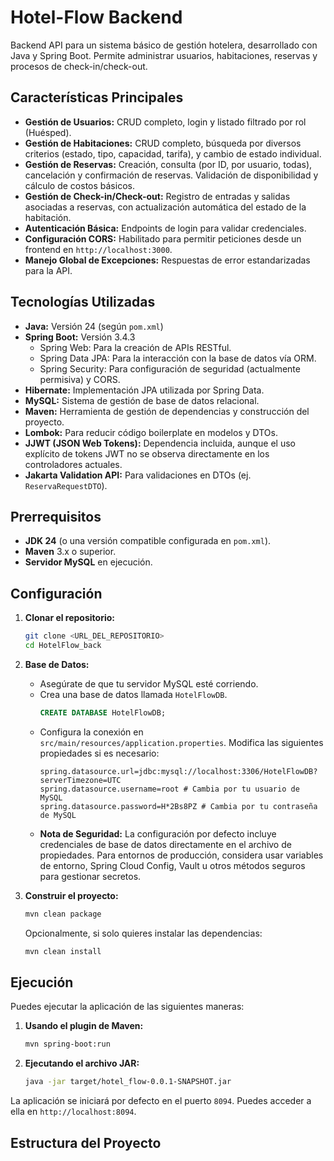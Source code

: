 # Hotel-Flow Backend

Backend API para un sistema básico de gestión hotelera, desarrollado con Java y Spring Boot. Permite administrar usuarios, habitaciones, reservas y procesos de check-in/check-out.

## Características Principales

* **Gestión de Usuarios:** CRUD completo, login y listado filtrado por rol (Huésped).
* **Gestión de Habitaciones:** CRUD completo, búsqueda por diversos criterios (estado, tipo, capacidad, tarifa), y cambio de estado individual.
* **Gestión de Reservas:** Creación, consulta (por ID, por usuario, todas), cancelación y confirmación de reservas. Validación de disponibilidad y cálculo de costos básicos.
* **Gestión de Check-in/Check-out:** Registro de entradas y salidas asociadas a reservas, con actualización automática del estado de la habitación.
* **Autenticación Básica:** Endpoints de login para validar credenciales.
* **Configuración CORS:** Habilitado para permitir peticiones desde un frontend en `http://localhost:3000`.
* **Manejo Global de Excepciones:** Respuestas de error estandarizadas para la API.

## Tecnologías Utilizadas

* **Java:** Versión 24 (según `pom.xml`)
* **Spring Boot:** Versión 3.4.3
    * Spring Web: Para la creación de APIs RESTful.
    * Spring Data JPA: Para la interacción con la base de datos vía ORM.
    * Spring Security: Para configuración de seguridad (actualmente permisiva) y CORS.
* **Hibernate:** Implementación JPA utilizada por Spring Data.
* **MySQL:** Sistema de gestión de base de datos relacional.
* **Maven:** Herramienta de gestión de dependencias y construcción del proyecto.
* **Lombok:** Para reducir código boilerplate en modelos y DTOs.
* **JJWT (JSON Web Tokens):** Dependencia incluida, aunque el uso explícito de tokens JWT no se observa directamente en los controladores actuales.
* **Jakarta Validation API:** Para validaciones en DTOs (ej. `ReservaRequestDTO`).

## Prerrequisitos

* **JDK 24** (o una versión compatible configurada en `pom.xml`).
* **Maven** 3.x o superior.
* **Servidor MySQL** en ejecución.

## Configuración

1.  **Clonar el repositorio:**
    ```bash
    git clone <URL_DEL_REPOSITORIO>
    cd HotelFlow_back
    ```
2.  **Base de Datos:**
    * Asegúrate de que tu servidor MySQL esté corriendo.
    * Crea una base de datos llamada `HotelFlowDB`.
        ```sql
        CREATE DATABASE HotelFlowDB;
        ```
    * Configura la conexión en `src/main/resources/application.properties`. Modifica las siguientes propiedades si es necesario:
        ```properties
        spring.datasource.url=jdbc:mysql://localhost:3306/HotelFlowDB?serverTimezone=UTC
        spring.datasource.username=root # Cambia por tu usuario de MySQL
        spring.datasource.password=H*2Bs8PZ # Cambia por tu contraseña de MySQL
        ```
    * **Nota de Seguridad:** La configuración por defecto incluye credenciales de base de datos directamente en el archivo de propiedades. Para entornos de producción, considera usar variables de entorno, Spring Cloud Config, Vault u otros métodos seguros para gestionar secretos.

3.  **Construir el proyecto:**
    ```bash
    mvn clean package
    ```
    Opcionalmente, si solo quieres instalar las dependencias:
    ```bash
    mvn clean install
    ```

## Ejecución

Puedes ejecutar la aplicación de las siguientes maneras:

1.  **Usando el plugin de Maven:**
    ```bash
    mvn spring-boot:run
    ```
2.  **Ejecutando el archivo JAR:**
    ```bash
    java -jar target/hotel_flow-0.0.1-SNAPSHOT.jar
    ```

La aplicación se iniciará por defecto en el puerto `8094`. Puedes acceder a ella en `http://localhost:8094`.

## Estructura del Proyecto

